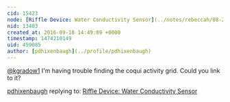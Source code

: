 ```yaml
---
cid: 15423
node: [Riffle Device: Water Conductivity Sensor](../notes/rebeccah/08-29-2016/riffle-device-water-conductivity-sensor)
nid: 13403
created_at: 2016-09-18 14:49:09 +0000
timestamp: 1474210149
uid: 459085
author: [pdhixenbaugh](../profile/pdhixenbaugh)
---
```


[@kgradow1](/profile/kgradow1) I'm having trouble finding the coqui activity grid. Could you link to it?

[pdhixenbaugh](../profile/pdhixenbaugh) replying to: [Riffle Device: Water Conductivity Sensor](../notes/rebeccah/08-29-2016/riffle-device-water-conductivity-sensor)

